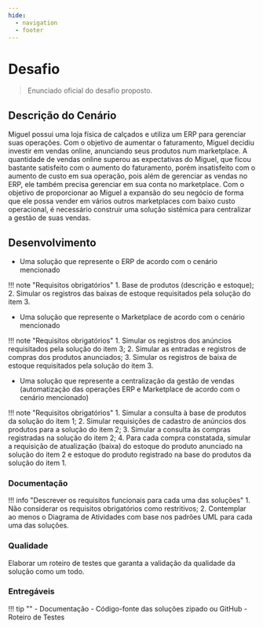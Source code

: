 ```yaml
---
hide:
  - navigation
  - footer
---
```


# Desafio

> Enunciado oficial do desafio proposto.

## Descrição do Cenário

Miguel possui uma loja física de calçados e utiliza um ERP para gerenciar suas operações. Com o objetivo de aumentar o faturamento, Miguel decidiu investir em vendas online, anunciando seus produtos num marketplace. A quantidade de vendas online superou as expectativas do Miguel, que ficou bastante satisfeito com o aumento do faturamento, porém insatisfeito com o aumento de custo em sua operação, pois além de gerenciar as vendas no ERP, ele também precisa gerenciar em sua conta no marketplace. Com o objetivo de proporcionar ao Miguel a expansão do seu negócio de forma que ele possa vender em vários outros marketplaces com baixo custo operacional, é necessário construir uma solução sistêmica para centralizar a gestão de suas vendas.

## Desenvolvimento

- Uma solução que represente o ERP de acordo com o cenário mencionado

!!! note "Requisitos obrigatórios"
      1. Base de produtos (descrição e estoque);
      2. Simular os registros das baixas de estoque requisitados pela solução do item 3.

- Uma solução que represente o Marketplace de acordo com o cenário mencionado

!!! note "Requisitos obrigatórios"
      1. Simular os registros dos anúncios requisitados pela solução do item 3;
      2. Simular as entradas e registros de compras dos produtos anunciados;
      3. Simular os registros de baixa de estoque requisitados pela solução do item 3.

- Uma solução que represente a centralização da gestão de vendas (automatização das
operações ERP e Marketplace de acordo com o cenário mencionado)

!!! note "Requisitos obrigatórios"
      1. Simular a consulta à base de produtos da solução do item 1;
      2. Simular requisições de cadastro de anúncios dos produtos para a solução do item 2;
      3. Simular a consulta às compras registradas na solução do item 2;
      4. Para cada compra constatada, simular a requisição de atualização (baixa) do estoque do produto anunciado na solução do item 2 e estoque do produto registrado na base do produtos da solução do item 1.

### Documentação

!!! info "Descrever os requisitos funcionais para cada uma das soluções"
      1. Não considerar os requisitos obrigatórios como restritivos;
      2. Contemplar ao menos o Diagrama de Atividades com base nos padrões UML para cada uma das soluções.

### Qualidade

Elaborar um roteiro de testes que garanta a validação da qualidade da solução como um todo.

### Entregáveis

!!! tip ""
    - Documentação
    - Código-fonte das soluções zipado ou GitHub
    - Roteiro de Testes
